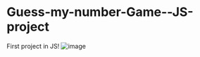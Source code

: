 # Guess-my-number-Game--JS-project
First project in JS!
![image](https://user-images.githubusercontent.com/64731577/171846751-5f5c1db9-a2ec-4fce-809a-3a15f5e781fa.png)
